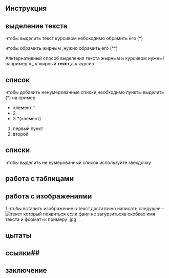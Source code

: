 ## Инструкция ##

## выделение текста 

чтобы выделить текст курсивом небоходимо обрамить его (*)

чтобы обрамить жирным ,нужно обрамить его (**)

Альтернативный способ выделения текста жырным и курсивом нужны!
например =_  я жирный **текст**,а *я*  курсив.
## список ##

чтобы добавить ненумерованные списки,необходимо пункты выделить (*)
на пример 
* элемент 1
* 2 
* 3
*(элемент)

1. первый пункт
2. второй

## списки ##

чтобы выделить не нумерованный список используйте звехдочку 

## работа с таблицами  ##

## работа с изображениями 
1.чтобы вставить изображение в текст,достаточно написать следущее - ![текст который появиться если фаил не загурзиться](hh2022-06-20_22-20-13-168.jpg)в скобках имя текста и формат=к примеру .jpg

## цытаты ##

## ссылки##

## заключение 